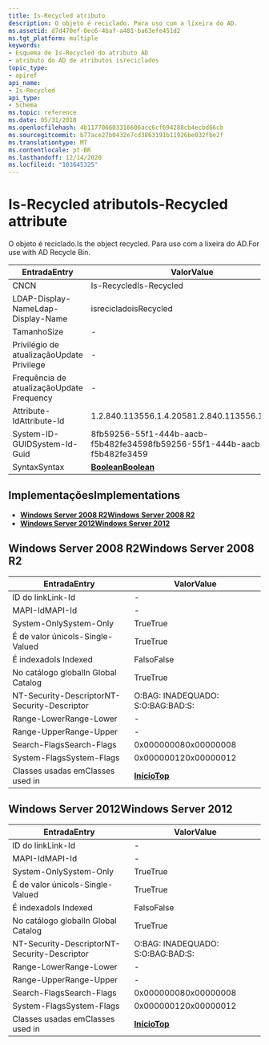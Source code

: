 ```yaml
---
title: Is-Recycled atributo
description: O objeto é reciclado. Para uso com a lixeira do AD.
ms.assetid: d7d470ef-0ec6-4baf-a481-ba63efe451d2
ms.tgt_platform: multiple
keywords:
- Esquema de Is-Recycled do atributo AD
- atributo do AD de atributos isreciclados
topic_type:
- apiref
api_name:
- Is-Recycled
api_type:
- Schema
ms.topic: reference
ms.date: 05/31/2018
ms.openlocfilehash: 4b117706603316606acc6cf694288cb4ecbd66cb
ms.sourcegitcommit: b77ace27b0432e7cd3863191b11926be032fbe2f
ms.translationtype: MT
ms.contentlocale: pt-BR
ms.lasthandoff: 12/14/2020
ms.locfileid: "103645325"
---
```

# <a name="is-recycled-attribute"></a><span data-ttu-id="17e30-106">Is-Recycled atributo</span><span class="sxs-lookup"><span data-stu-id="17e30-106">Is-Recycled attribute</span></span>

<span data-ttu-id="17e30-107">O objeto é reciclado.</span><span class="sxs-lookup"><span data-stu-id="17e30-107">Is the object recycled.</span></span> <span data-ttu-id="17e30-108">Para uso com a lixeira do AD.</span><span class="sxs-lookup"><span data-stu-id="17e30-108">For use with AD Recycle Bin.</span></span>



| <span data-ttu-id="17e30-109">Entrada</span><span class="sxs-lookup"><span data-stu-id="17e30-109">Entry</span></span> | <span data-ttu-id="17e30-110">Valor</span><span class="sxs-lookup"><span data-stu-id="17e30-110">Value</span></span> |
|-------------------|--------------------------------------|
| <span data-ttu-id="17e30-111">CN</span><span class="sxs-lookup"><span data-stu-id="17e30-111">CN</span></span>                | <span data-ttu-id="17e30-112">Is-Recycled</span><span class="sxs-lookup"><span data-stu-id="17e30-112">Is-Recycled</span></span>                          |
| <span data-ttu-id="17e30-113">LDAP-Display-Name</span><span class="sxs-lookup"><span data-stu-id="17e30-113">Ldap-Display-Name</span></span> | <span data-ttu-id="17e30-114">isreciclado</span><span class="sxs-lookup"><span data-stu-id="17e30-114">isRecycled</span></span>                           |
| <span data-ttu-id="17e30-115">Tamanho</span><span class="sxs-lookup"><span data-stu-id="17e30-115">Size</span></span>              | \-                                   |
| <span data-ttu-id="17e30-116">Privilégio de atualização</span><span class="sxs-lookup"><span data-stu-id="17e30-116">Update Privilege</span></span>  | \-                                   |
| <span data-ttu-id="17e30-117">Frequência de atualização</span><span class="sxs-lookup"><span data-stu-id="17e30-117">Update Frequency</span></span>  | \-                                   |
| <span data-ttu-id="17e30-118">Attribute-Id</span><span class="sxs-lookup"><span data-stu-id="17e30-118">Attribute-Id</span></span>      | <span data-ttu-id="17e30-119">1.2.840.113556.1.4.2058</span><span class="sxs-lookup"><span data-stu-id="17e30-119">1.2.840.113556.1.4.2058</span></span>              |
| <span data-ttu-id="17e30-120">System-ID-GUID</span><span class="sxs-lookup"><span data-stu-id="17e30-120">System-Id-Guid</span></span>    | <span data-ttu-id="17e30-121">8fb59256-55f1-444b-aacb-f5b482fe3459</span><span class="sxs-lookup"><span data-stu-id="17e30-121">8fb59256-55f1-444b-aacb-f5b482fe3459</span></span> |
| <span data-ttu-id="17e30-122">Syntax</span><span class="sxs-lookup"><span data-stu-id="17e30-122">Syntax</span></span>            | [<span data-ttu-id="17e30-123">**Boolean**</span><span class="sxs-lookup"><span data-stu-id="17e30-123">**Boolean**</span></span>](s-boolean.md)         |



## <a name="implementations"></a><span data-ttu-id="17e30-124">Implementações</span><span class="sxs-lookup"><span data-stu-id="17e30-124">Implementations</span></span>

-   [<span data-ttu-id="17e30-125">**Windows Server 2008 R2**</span><span class="sxs-lookup"><span data-stu-id="17e30-125">**Windows Server 2008 R2**</span></span>](#windows-server-2008-r2)
-   [<span data-ttu-id="17e30-126">**Windows Server 2012**</span><span class="sxs-lookup"><span data-stu-id="17e30-126">**Windows Server 2012**</span></span>](#windows-server-2012)

## <a name="windows-server-2008-r2"></a><span data-ttu-id="17e30-127">Windows Server 2008 R2</span><span class="sxs-lookup"><span data-stu-id="17e30-127">Windows Server 2008 R2</span></span>



| <span data-ttu-id="17e30-128">Entrada</span><span class="sxs-lookup"><span data-stu-id="17e30-128">Entry</span></span> | <span data-ttu-id="17e30-129">Valor</span><span class="sxs-lookup"><span data-stu-id="17e30-129">Value</span></span> |
|------------------------|---------------------------------|
| <span data-ttu-id="17e30-130">ID do link</span><span class="sxs-lookup"><span data-stu-id="17e30-130">Link-Id</span></span>                | \-                              |
| <span data-ttu-id="17e30-131">MAPI-Id</span><span class="sxs-lookup"><span data-stu-id="17e30-131">MAPI-Id</span></span>                | \-                              |
| <span data-ttu-id="17e30-132">System-Only</span><span class="sxs-lookup"><span data-stu-id="17e30-132">System-Only</span></span>            | <span data-ttu-id="17e30-133">True</span><span class="sxs-lookup"><span data-stu-id="17e30-133">True</span></span>                            |
| <span data-ttu-id="17e30-134">É de valor único</span><span class="sxs-lookup"><span data-stu-id="17e30-134">Is-Single-Valued</span></span>       | <span data-ttu-id="17e30-135">True</span><span class="sxs-lookup"><span data-stu-id="17e30-135">True</span></span>                            |
| <span data-ttu-id="17e30-136">É indexado</span><span class="sxs-lookup"><span data-stu-id="17e30-136">Is Indexed</span></span>             | <span data-ttu-id="17e30-137">Falso</span><span class="sxs-lookup"><span data-stu-id="17e30-137">False</span></span>                           |
| <span data-ttu-id="17e30-138">No catálogo global</span><span class="sxs-lookup"><span data-stu-id="17e30-138">In Global Catalog</span></span>      | <span data-ttu-id="17e30-139">True</span><span class="sxs-lookup"><span data-stu-id="17e30-139">True</span></span>                            |
| <span data-ttu-id="17e30-140">NT-Security-Descriptor</span><span class="sxs-lookup"><span data-stu-id="17e30-140">NT-Security-Descriptor</span></span> | <span data-ttu-id="17e30-141">O:BAG: INADEQUADO: S:</span><span class="sxs-lookup"><span data-stu-id="17e30-141">O:BAG:BAD:S:</span></span>                    |
| <span data-ttu-id="17e30-142">Range-Lower</span><span class="sxs-lookup"><span data-stu-id="17e30-142">Range-Lower</span></span>            | \-                              |
| <span data-ttu-id="17e30-143">Range-Upper</span><span class="sxs-lookup"><span data-stu-id="17e30-143">Range-Upper</span></span>            | \-                              |
| <span data-ttu-id="17e30-144">Search-Flags</span><span class="sxs-lookup"><span data-stu-id="17e30-144">Search-Flags</span></span>           | <span data-ttu-id="17e30-145">0x00000008</span><span class="sxs-lookup"><span data-stu-id="17e30-145">0x00000008</span></span>                      |
| <span data-ttu-id="17e30-146">System-Flags</span><span class="sxs-lookup"><span data-stu-id="17e30-146">System-Flags</span></span>           | <span data-ttu-id="17e30-147">0x00000012</span><span class="sxs-lookup"><span data-stu-id="17e30-147">0x00000012</span></span>                      |
| <span data-ttu-id="17e30-148">Classes usadas em</span><span class="sxs-lookup"><span data-stu-id="17e30-148">Classes used in</span></span>        | [<span data-ttu-id="17e30-149">**Início**</span><span class="sxs-lookup"><span data-stu-id="17e30-149">**Top**</span></span>](c-top.md)<br/> |



## <a name="windows-server-2012"></a><span data-ttu-id="17e30-150">Windows Server 2012</span><span class="sxs-lookup"><span data-stu-id="17e30-150">Windows Server 2012</span></span>



| <span data-ttu-id="17e30-151">Entrada</span><span class="sxs-lookup"><span data-stu-id="17e30-151">Entry</span></span> | <span data-ttu-id="17e30-152">Valor</span><span class="sxs-lookup"><span data-stu-id="17e30-152">Value</span></span> |
|------------------------|---------------------------------|
| <span data-ttu-id="17e30-153">ID do link</span><span class="sxs-lookup"><span data-stu-id="17e30-153">Link-Id</span></span>                | \-                              |
| <span data-ttu-id="17e30-154">MAPI-Id</span><span class="sxs-lookup"><span data-stu-id="17e30-154">MAPI-Id</span></span>                | \-                              |
| <span data-ttu-id="17e30-155">System-Only</span><span class="sxs-lookup"><span data-stu-id="17e30-155">System-Only</span></span>            | <span data-ttu-id="17e30-156">True</span><span class="sxs-lookup"><span data-stu-id="17e30-156">True</span></span>                            |
| <span data-ttu-id="17e30-157">É de valor único</span><span class="sxs-lookup"><span data-stu-id="17e30-157">Is-Single-Valued</span></span>       | <span data-ttu-id="17e30-158">True</span><span class="sxs-lookup"><span data-stu-id="17e30-158">True</span></span>                            |
| <span data-ttu-id="17e30-159">É indexado</span><span class="sxs-lookup"><span data-stu-id="17e30-159">Is Indexed</span></span>             | <span data-ttu-id="17e30-160">Falso</span><span class="sxs-lookup"><span data-stu-id="17e30-160">False</span></span>                           |
| <span data-ttu-id="17e30-161">No catálogo global</span><span class="sxs-lookup"><span data-stu-id="17e30-161">In Global Catalog</span></span>      | <span data-ttu-id="17e30-162">True</span><span class="sxs-lookup"><span data-stu-id="17e30-162">True</span></span>                            |
| <span data-ttu-id="17e30-163">NT-Security-Descriptor</span><span class="sxs-lookup"><span data-stu-id="17e30-163">NT-Security-Descriptor</span></span> | <span data-ttu-id="17e30-164">O:BAG: INADEQUADO: S:</span><span class="sxs-lookup"><span data-stu-id="17e30-164">O:BAG:BAD:S:</span></span>                    |
| <span data-ttu-id="17e30-165">Range-Lower</span><span class="sxs-lookup"><span data-stu-id="17e30-165">Range-Lower</span></span>            | \-                              |
| <span data-ttu-id="17e30-166">Range-Upper</span><span class="sxs-lookup"><span data-stu-id="17e30-166">Range-Upper</span></span>            | \-                              |
| <span data-ttu-id="17e30-167">Search-Flags</span><span class="sxs-lookup"><span data-stu-id="17e30-167">Search-Flags</span></span>           | <span data-ttu-id="17e30-168">0x00000008</span><span class="sxs-lookup"><span data-stu-id="17e30-168">0x00000008</span></span>                      |
| <span data-ttu-id="17e30-169">System-Flags</span><span class="sxs-lookup"><span data-stu-id="17e30-169">System-Flags</span></span>           | <span data-ttu-id="17e30-170">0x00000012</span><span class="sxs-lookup"><span data-stu-id="17e30-170">0x00000012</span></span>                      |
| <span data-ttu-id="17e30-171">Classes usadas em</span><span class="sxs-lookup"><span data-stu-id="17e30-171">Classes used in</span></span>        | [<span data-ttu-id="17e30-172">**Início**</span><span class="sxs-lookup"><span data-stu-id="17e30-172">**Top**</span></span>](c-top.md)<br/> |



 

 





